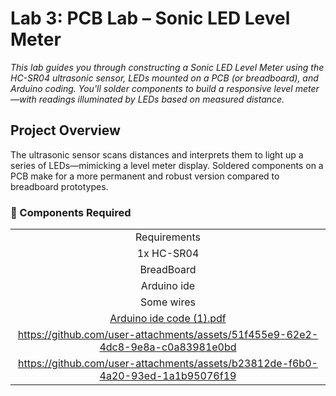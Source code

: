 # Lab 3: PCB Lab – Sonic LED Level Meter
*This lab guides you through constructing a Sonic LED Level Meter using the HC-SR04 ultrasonic sensor, LEDs mounted on a PCB (or breadboard), and Arduino coding. You'll solder components to build a responsive level meter—with readings illuminated by LEDs based on measured distance.*

## Project Overview
The ultrasonic sensor scans distances and interprets them to light up a series of LEDs—mimicking a level meter display. Soldered components on a PCB make for a more permanent and robust version compared to breadboard prototypes.

### 🧰 Components Required
|                             |
| :------------------------------------------------------------------------: |
|Requirements |
| 1x HC-SR04 |
|BreadBoard |
| Arduino ide |
| Some wires |
|[Arduino ide code (1).pdf](https://github.com/user-attachments/files/21303140/Arduino.ide.code.1.pdf)|
| https://github.com/user-attachments/assets/51f455e9-62e2-4dc8-9e8a-c0a83981e0bd |
| https://github.com/user-attachments/assets/b23812de-f6b0-4a20-93ed-1a1b95076f19 |



